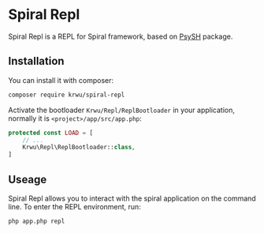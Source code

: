 # Spiral Repl

Spiral Repl is a REPL for Spiral framework, based on [PsySH](https://github.com/bobthecow/psysh) package.

## Installation

You can install it with composer:

``` bash
composer require krwu/spiral-repl
```

Activate the bootloader `Krwu/Repl/ReplBootloader` in your application, normally it is `<project>/app/src/app.php`:

``` php
protected const LOAD = [
    // ...
    Krwu\Repl\ReplBootloader::class,
]
```

## Useage

Spiral Repl allows you to interact with the spiral application on the command line. To enter the REPL environment, run:

``` bash
php app.php repl
```

